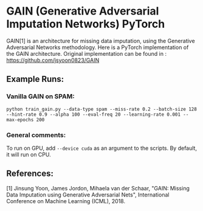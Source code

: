 # GAIN (Generative Adversarial Imputation Networks) PyTorch

GAIN[1] is an architecture for missing data imputation, using the Generative Adversarial Networks methodology. Here is a PyTorch implementation of the GAIN architecture. Original implementation can be found in : https://github.com/jsyoon0823/GAIN<br>


## Example Runs:

### Vanilla GAIN on SPAM:
`python train_gain.py --data-type spam --miss-rate 0.2 --batch-size 128 --hint-rate 0.9 --alpha 100 --eval-freq 20 --learning-rate 0.001 --max-epochs 200`


### General comments:
To run on GPU, add `--device cuda` as an argument to the scripts. By default, it will run on CPU. <br>


## References:
[1] Jinsung Yoon, James Jordon, Mihaela van der Schaar, "GAIN: Missing Data Imputation using Generative Adversarial Nets", International Conference on Machine Learning (ICML), 2018. <br>